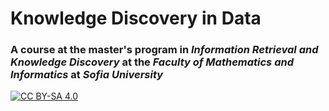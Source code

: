 # Knowledge Discovery in Data

### A course at the master's program in *Information Retrieval and Knowledge Discovery* at the *Faculty of Mathematics and Informatics* at *Sofia University*

[![CC BY-SA 4.0][cc-by-sa-shield]][cc-by-sa]


[cc-by-sa]: http://creativecommons.org/licenses/by-sa/4.0/
[cc-by-sa-shield]: https://img.shields.io/badge/License-CC%20BY--SA%204.0-lightgrey.svg